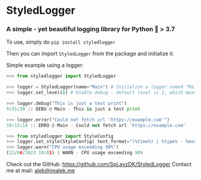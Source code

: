 # StyledLogger

### A simple - yet beautiful logging library for Python 🐍 > 3.7

To use, simply do `pip install styledlogger`

Then you can import `StyledLogger` from the package and initialize it.

Simple example using a logger:

```py
>>> from styledlogger import StyledLogger

>>> logger = StyledLogger(name="Main") # Initialize a logger named "Main"
>>> logger.set_level(0) # Enable debug - default level is 1, which means every log type except debug

>>> logger.debug("This is just a test print")
9:55:30 :: DEBU @ Main - This is just a test print

>>> logger.error("Could not fetch url 'https://example.com'")
10:15:14 :: ERRO @ Main - Could not fetch url 'https://example.com'

>>> from styledlogger import StyleConfig
>>> logger.set_style(StyleConfig( text_format="(%time%) | %type% - %msg%", time_format='DD/MM/YYYY hh:mm' )) # Change the text format and time format in the logs. Placeholders you can use are: %name%, %time%, %type% and %msg%.
>>> logger.warn("CPU usage exceeding 90%")
(22/04/2023 10:01) | WARN - CPU usage exceeding 90%
```

Check out the GitHub: https://github.com/SpLayzDK/StyledLogger
Contact me at mail: alek@imalek.me